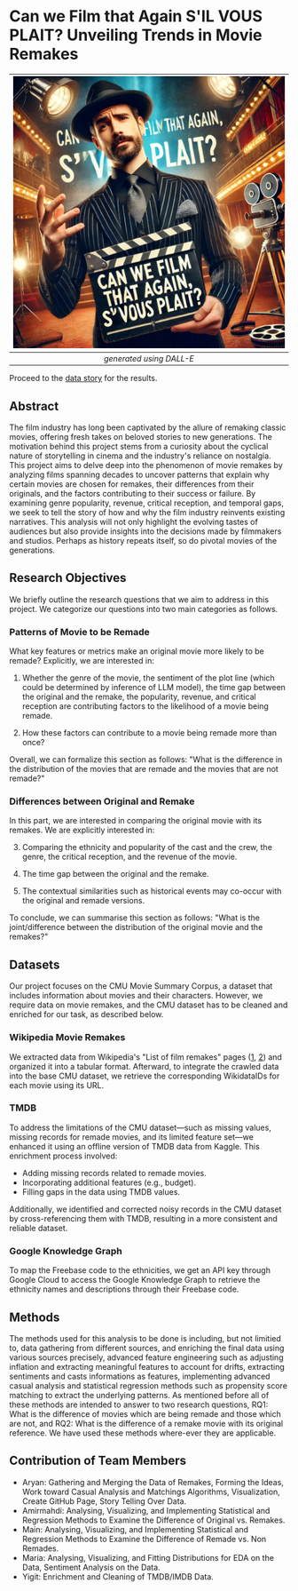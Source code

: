# Can we Film that Again S'IL VOUS PLAIT? Unveiling Trends in Movie Remakes

| ![generated using GPT/DALL-E](cover_1.webp) |
|:--:|
| *generated using DALL-E* |

Proceed to the [data story](https://movies-remakes.github.io) for the results.

## Abstract

The film industry has long been captivated by the allure of remaking classic movies, offering fresh takes on beloved stories to new generations. The motivation behind this project stems from a curiosity about the cyclical nature of storytelling in cinema and the industry's reliance on nostalgia. This project aims to delve deep into the phenomenon of movie remakes by analyzing films spanning decades to uncover patterns that explain why certain movies are chosen for remakes, their differences from their originals, and the factors contributing to their success or failure. By examining genre popularity, revenue, critical reception, and temporal gaps, we seek to tell the story of how and why the film industry reinvents existing narratives. This analysis will not only highlight the evolving tastes of audiences but also provide insights into the decisions made by filmmakers and studios. Perhaps as history repeats itself, so do pivotal movies of the generations.

## Research Objectives

We briefly outline the research questions that we aim to address in this project. We categorize our questions into two main categories as follows.

### Patterns of Movie to be Remade

What key features or metrics make an original movie more likely to be remade? Explicitly, we are interested in:

1. Whether the genre of the movie, the sentiment of the plot line (which could be determined by inference of LLM model), the time gap between the original and the remake, the popularity, revenue, and critical reception are contributing factors to the likelihood of a movie being remade.

2. How these factors can contribute to a movie being remade more than once?

Overall, we can formalize this section as follows: "What is the difference in the distribution of the movies that are remade and the movies that are not remade?"

### Differences between Original and Remake

In this part, we are interested in comparing the original movie with its remakes. We are explicitly interested in:

3. Comparing the ethnicity and popularity of the cast and the crew, the genre, the critical reception, and the revenue of the movie.

4. The time gap between the original and the remake.

5. The contextual similarities such as historical events may co-occur with the original and remade versions.

To conclude, we can summarise this section as follows: "What is the joint/difference between the distribution of the original movie and the remakes?"

## Datasets

Our project focuses on the CMU Movie Summary Corpus, a dataset that includes information about movies and their characters. However, we require data on movie remakes, and the CMU dataset has to be cleaned and enriched for our task, as described below.

### Wikipedia Movie Remakes

We extracted data from Wikipedia's "List of film remakes" pages ([1](https://en.wikipedia.org/wiki/List_of_film_remakes_(A%E2%80%93M)#A), [2](https://en.wikipedia.org/wiki/List_of_film_remakes_(N%E2%80%93Z)#Z)) and organized it into a tabular format. Afterward, to integrate the crawled data into the base CMU dataset, we retrieve the corresponding WikidataIDs for each movie using its URL.

### TMDB

To address the limitations of the CMU dataset—such as missing values, missing records for remade movies, and its limited feature set—we enhanced it using an offline version of TMDB data from Kaggle. This enrichment process involved:

- Adding missing records related to remade movies.
- Incorporating additional features (e.g., budget).
- Filling gaps in the data using TMDB values.

Additionally, we identified and corrected noisy records in the CMU dataset by cross-referencing them with TMDB, resulting in a more consistent and reliable dataset.

### Google Knowledge Graph

To map the Freebase code to the ethnicities, we get an API key through Google Cloud to access the Google Knowledge Graph to retrieve the ethnicity names and descriptions through their Freebase code.

## Methods

The methods used for this analysis to be done is including, but not limitied to, data gathering from different sources, and enriching the final data using various sources precisely, advanced feature engineering such as adjusting inflation and extracting meaningful features to account for drifts, extracting sentiments and casts informations as features, implementing advanced casual analysis and statistical regression methods such as propensity score matching to extract the underlying patterns. As mentioned before all of these methods are intended to answer to two research questions, RQ1: What is the difference of movies which are being remade and those which are not, and RQ2: What is the difference of a remake movie with its original reference. We have used these methods where-ever they are applicable.

## Contribution of Team Members

- Aryan: Gathering and Merging the Data of Remakes, Forming the Ideas, Work toward Casual Analysis and Matchings Algorithms, Visualization, Create GitHub Page, Story Telling Over Data.
- Amirmahdi: Analysing, Visualizing, and Implementing Statistical and Regression Methods to Examine the Difference of Original vs. Remakes.
- Main: Analysing, Visualizing, and Implementing Statistical and Regression Methods to Examine the Difference of Remade vs. Non Remades.
- Maria: Analysing, Visualizing, and Fitting Distributions for EDA on the Data, Sentiment Analysis on the Data.
- Yigit: Enrichment and Cleaning of TMDB/IMDB Data.
